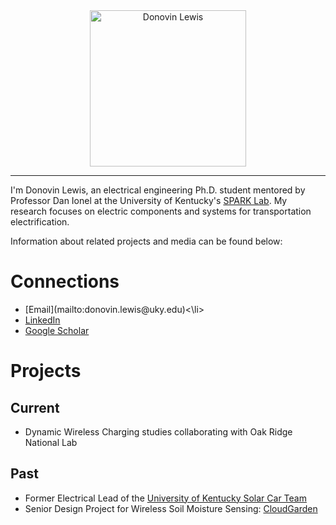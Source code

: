 

<center>
<img src="/images/armsCrossed.jpg" alt="Donovin Lewis" width = "250" />
</center>

___
I'm Donovin Lewis, an electrical engineering Ph.D. student mentored by Professor Dan Ionel at the University of Kentucky's <a href ="http://sparklab.engr.uky.edu/">SPARK Lab</a>. My research focuses on electric components and systems for transportation electrification.

Information about related projects and media can be found below:

# Connections
<ul>
  <li>[Email](mailto:donovin.lewis@uky.edu)<\li>
  <li><a href="https://www.linkedin.com/in/donovin-lewis-466939139/">LinkedIn</a></li>
  <li><a href ="https://scholar.google.com/citations?user=sD9UgnAAAAAJ&hl=en&oi=ao">Google Scholar</a></li>
</ul>

# Projects
## Current
<ul>
  <li>Dynamic Wireless Charging studies collaborating with Oak Ridge National Lab</li>
</ul>

## Past
<ul>
  <li>Former Electrical Lead of the <a href ="http://solarcar.engr.uky.edu/"> University of Kentucky Solar Car Team</a></li>
  <li>Senior Design Project for Wireless Soil Moisture Sensing:  <a href ="https://github.com/donovinlewis/CloudGarden"> CloudGarden</a></li>
</ul>
